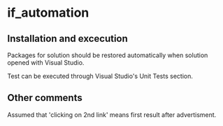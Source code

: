 # if_automation

## Installation and excecution

Packages for solution should be restored automatically when solution opened with Visual Studio.

Test can be executed through Visual Studio's Unit Tests section.

## Other comments

Assumed that 'clicking on 2nd link' means first result after advertisment.
